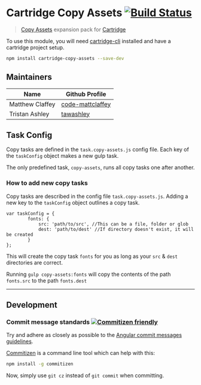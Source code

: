 # Cartridge Copy Assets [![Build Status](https://travis-ci.org/cartridge/cartridge-copy-assets.svg?branch=master)](https://travis-ci.org/cartridge/cartridge-copy-assets)

> [Copy Assets](https://github.com/cartridge/cartridge-copy-assets) expansion pack for  [Cartridge](https://github.com/cartridge/cartridge)


To use this module, you will need [cartridge-cli](https://github.com/cartridge/cartridge-cli) installed and have a cartridge project setup.

```sh
npm install cartridge-copy-assets --save-dev
```

## Maintainers

| Name          | Github Profile                  |
| ------------- |---------------------------------|
| Matthew Claffey  | [code-mattclaffey](https://github.com/code-mattclaffey) |
| Tristan Ashley  | [tawashley](https://github.com/tawashley) |


## Task Config

Copy tasks are defined in the `task.copy-assets.js` config file. Each key of the `taskConfig` object makes a new gulp task.

The only predefined task, `copy-assets`, runs all copy tasks one after another.

### How to add new copy tasks
Copy tasks are described in the config file `task.copy-assets.js`. Adding a new key to the `taskConfig` object outlines a copy task.

```
var taskConfig = {
		fonts: {
			src: 'path/to/src', //This can be a file, folder or glob
			dest: 'path/to/dest' //If directory doesn't exist, it will be created
		}
};
```

This will create the copy task `fonts` for you as long as your `src` & `dest` directories are correct.

Running `gulp copy-assets:fonts` will copy the contents of the path `fonts.src` to the path `fonts.dest`

* * *

## Development
### Commit message standards [![Commitizen friendly](https://img.shields.io/badge/commitizen-friendly-brightgreen.svg)](http://commitizen.github.io/cz-cli/)
Try and adhere as closely as possible to the [Angular commit messages guidelines](https://github.com/angular/angular.js/blob/master/CONTRIBUTING.md#-git-commit-guidelines).

[Commitizen](https://github.com/commitizen/cz-cli) is a command line tool which can help with this:
```sh
npm install -g commitizen
```
Now, simply use `git cz` instead of `git commit` when committing.
